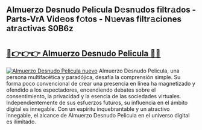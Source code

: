 ## Almuerzo Desnudo Pelicula D𝚎sn𝚞dos filtr𝚊dos - Parts-VrA Vid𝚎os f𝚘tos - N𝚞evas filtr𝚊ciones atr𝚊ctivas S0B6z

# <h2><a href="http://mb3spa.tromn.icu/?c=Almuerzo+Desnudo+Pelicula">🔗👉👉👉 Almuerzo Desnudo Pelicula 🔗🔗</a></h2>

[![Almuerzo Desnudo Pelicula nuevo](https://i.imgur.com/pEAQMta.gif)](http://mb3spa.tromn.icu/?c=Almuerzo+Desnudo+Pelicula)
Almuerzo Desnudo Pelicula, una persona multifacética y paradójica, desafía la comprensión simple. Su forma poco convencional de crear una presencia en línea ha magnetizado y ofendido a los espectadores, encendiendo debates sobre el consentimiento, la privacidad y la esencia de las sociedades virtuales. Independientemente de sus esfuerzos futuros, su influencia en el ámbito digital es innegable. Con un espíritu inquebrantable y un atractivo innegable, el alcance de Almuerzo Desnudo Pelicula en el universo digital es ilimitado.
